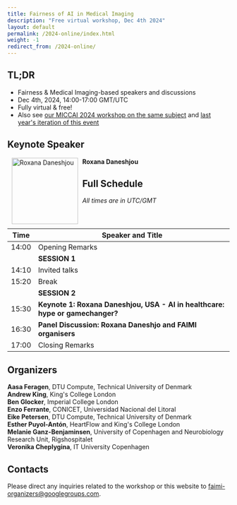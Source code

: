 ```yaml
---
title: Fairness of AI in Medical Imaging
description: "Free virtual workshop, Dec 4th 2024"
layout: default
permalink: /2024-online/index.html
weight: -1
redirect_from: /2024-online/
---
```


## TL;DR
 - Fairness & Medical Imaging-based speakers and discussions
 - Dec 4th, 2024, 14:00-17:00 GMT/UTC
 - Fully virtual & free! 
 - Also see [our MICCAI 2024 workshop on the same subject](/2024-miccai/) and [last year's iteration of this event](/2023-online/)


## Keynote Speaker
<div class="clearfix">
	<img class="img2" src="/assets/speakers/Roxana.jpg" alt="Roxana Daneshjou" width="150" style="float: left; padding:0px 10px 10px 10px">
	<p style="text-align: justify">
		<b>Roxana Daneshjou</b> 
	<!-- <p style="text-align: justify">
		<b>Roxana Daneshjou</b> joined Penn State Dickinson Law as assistant professor of law in July 2021. Her current research focuses on the ethical and legal challenges of artificial intelligence and big data for health care and health law in the United States and Europe. She also researches comparative law and ethics of other issues at the cutting edge of medical developments, such as the clinical translation of stem cell research, biological products, such as somatic cells, tissues, and gene therapy, reproductive medicine, such as mitochondrial replacement techniques, and digital health more generally. Professor Gerke has over 50 publications in health law and bioethics, especially AI and digital health. She was named a 2021 Health Law Scholar by the American Society for Law, Medicine & Ethics and the Saint Louis University School of Law Center for Health Law Studies. Professor Gerke previously served as a Research Fellow in Medicine, Artificial Intelligence, and Law at the Petrie-Flom Center for Health Law Policy, Biotechnology, and Bioethics at Harvard Law School. Before joining Harvard Law School, Professor Gerke was the General Manager of the Institute for German, European and International Medical Law, Public Health Law and Bioethics of the Universities of Heidelberg and Mannheim.
	</p> -->
</div>

## Full Schedule
*All times are in UTC/GMT*

 | Time | Speaker and Title |
 |------|-------- |
 | 14:00 | Opening Remarks | 
 ||**SESSION 1** |
 | 14:10 | Invited talks | 
 | 15:20 | Break |
 ||**SESSION 2** |
 | 15:30 | **Keynote 1: Roxana Daneshjou, USA -  AI in healthcare: hype or gamechanger?** |
 | 16:30 | **Panel Discussion: Roxana Daneshjo and FAIMI organisers** |
 | 17:00 | Closing Remarks |

 
## Organizers

**Aasa Feragen**, DTU Compute, Technical University of Denmark  
**Andrew King**, King's College London  
**Ben Glocker**, Imperial College London  
**Enzo Ferrante**, CONICET, Universidad Nacional del Litoral  
**Eike Petersen**, DTU Compute, Technical University of Denmark  
**Esther Puyol-Antón**, HeartFlow and King's College London  
**Melanie Ganz-Benjaminsen**, University of Copenhagen and Neurobiology Research Unit, Rigshospitalet  
**Veronika Cheplygina**, IT University Copenhagen  

## Contacts

Please direct any inquiries related to the workshop or this website to <a href="mailto:faimi-organizers@googlegroups.com">faimi-organizers@googlegroups.com</a>.
